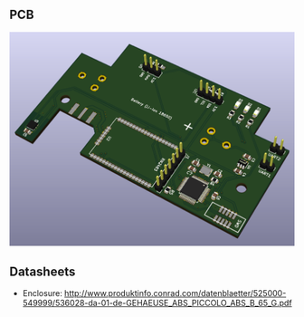 ## PCB

![screenshot](pcb.png)

## Datasheets

- Enclosure: http://www.produktinfo.conrad.com/datenblaetter/525000-549999/536028-da-01-de-GEHAEUSE_ABS_PICCOLO_ABS_B_65_G.pdf
